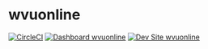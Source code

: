 # wvuonline

[![CircleCI](https://circleci.com/gh/wvu-online/wvuonline.svg?style=shield)](https://circleci.com/gh/wvu-online/wvuonline)
[![Dashboard wvuonline](https://img.shields.io/badge/dashboard-wvuonline-yellow.svg)](https://dashboard.pantheon.io/sites/8fb52aa5-5525-4d73-9b84-f2d86faf1da2#dev/code)
[![Dev Site wvuonline](https://img.shields.io/badge/site-wvuonline-blue.svg)](http://dev-wvuonline.pantheonsite.io/)
